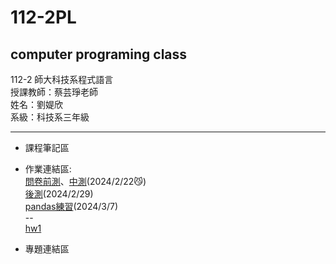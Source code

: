 # 112-2PL  
computer programing class  
---
112-2 師大科技系程式語言  
授課教師：蔡芸琤老師  
姓名：劉媞欣  
系級：科技系三年級  
___
+  課程筆記區  
  
+  作業連結區:  
  [問卷前測](test/test1.ipynb)、[中測](test/test2.ipynb)(2024/2/22😼)  
  [後測](w2/w2.ipynb)(2024/2/29)  
	[pandas練習](w3/w3_practice.ipynb)(2024/3/7)  
  --  
  [hw1](hw1/hw1.ipynb)  
  
+  專題連結區  
